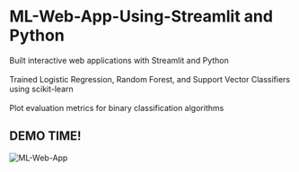 # ML-Web-App-Using-Streamlit and Python

Built interactive web applications with Streamlit and Python
<br><br>
Trained Logistic Regression, Random Forest, and Support Vector Classifiers using scikit-learn
<br><br>
Plot evaluation metrics for binary classification algorithms
<br>
<h2>DEMO TIME!</h2>

![ML-Web-App](https://user-images.githubusercontent.com/66173499/122529011-99167b00-d03a-11eb-97ac-e6492f96d0cd.gif)
